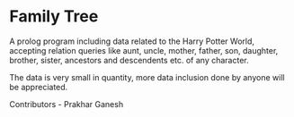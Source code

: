 # Family Tree

A prolog program including data related to the Harry Potter World, accepting relation queries like aunt, uncle, mother, father, son, daughter, brother, sister, ancestors and descendents etc. of any character.

The data is very small in quantity, more data inclusion done by anyone will be appreciated.

Contributors - Prakhar Ganesh

